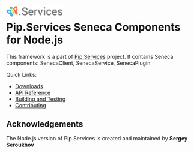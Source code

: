 # <img src="https://github.com/pip-services/pip-services/raw/master/design/Logo.png" alt="Pip.Services Logo" style="max-width:30%"> <br/> Pip.Services Seneca Components for Node.js

This framework is a part of [Pip.Services](https://github.com/pip-services/pip-services) project.
It contains Seneca components: SenecaClient, SenecaService, SenecaPlugin

Quick Links:

* [Downloads](https://github.com/pip-services-node/pip-services-node/blob/master/doc/Downloads.md)
* [API Reference](https://rawgit.com/pip-services-node/pip-services-node/master/doc/api/index.html)
* [Building and Testing](https://github.com/pip-services/pip-services-node/blob/master/doc/Development.md)
* [Contributing](https://github.com/pip-services/pip-services-node/blob/master/doc/Development.md/#contrib)

## Acknowledgements

The Node.js version of Pip.Services is created and maintained by **Sergey Seroukhov**
